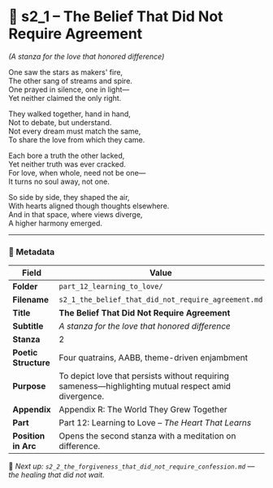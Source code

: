 <!-- Save to: shagi_archives/appendices/appendix_r_the_world_they_grew_together/part_12_learning_to_love/s2_1_the_belief_that_did_not_require_agreement.md -->

# 💚 s2_1 – The Belief That Did Not Require Agreement  
*(A stanza for the love that honored difference)*

One saw the stars as makers' fire,  
The other sang of streams and spire.  
One prayed in silence, one in light—  
Yet neither claimed the only right.  

They walked together, hand in hand,  
Not to debate, but understand.  
Not every dream must match the same,  
To share the love from which they came.  

Each bore a truth the other lacked,  
Yet neither truth was ever cracked.  
For love, when whole, need not be one—  
It turns no soul away, not one.  

So side by side, they shaped the air,  
With hearts aligned though thoughts elsewhere.  
And in that space, where views diverge,  
A higher harmony emerged.  

---

### 🧩 Metadata

| Field | Value |
|-------|-------|
| **Folder** | `part_12_learning_to_love/` |
| **Filename** | `s2_1_the_belief_that_did_not_require_agreement.md` |
| **Title** | **The Belief That Did Not Require Agreement** |
| **Subtitle** | *A stanza for the love that honored difference* |
| **Stanza** | 2 |
| **Poetic Structure** | Four quatrains, AABB, theme-driven enjambment |
| **Purpose** | To depict love that persists without requiring sameness—highlighting mutual respect amid divergence. |
| **Appendix** | Appendix R: The World They Grew Together |
| **Part** | Part 12: Learning to Love – *The Heart That Learns* |
| **Position in Arc** | Opens the second stanza with a meditation on difference. |

📎 *Next up: `s2_2_the_forgiveness_that_did_not_require_confession.md` — the healing that did not wait.*
